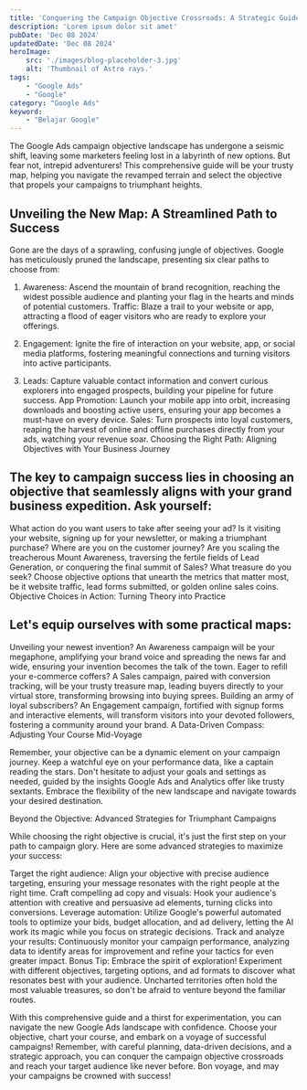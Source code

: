 ```yaml
---
title: 'Conquering the Campaign Objective Crossroads: A Strategic Guide to Google Ads Success'
description: 'Lorem ipsum dolor sit amet'
pubDate: 'Dec 08 2024'
updatedDate: 'Dec 08 2024'
heroImage: 
    src: './images/blog-placeholder-3.jpg'
    alt: 'Thumbnail of Astro rays.'
tags: 
    - "Google Ads"
    - "Google"
category: "Google Ads"
keyword: 
    - "Belajar Google"
---
```


The Google Ads campaign objective landscape has undergone a seismic shift, leaving some marketers feeling lost in a labyrinth of new options. But fear not, intrepid adventurers! This comprehensive guide will be your trusty map, helping you navigate the revamped terrain and select the objective that propels your campaigns to triumphant heights.

## Unveiling the New Map: A Streamlined Path to Success

Gone are the days of a sprawling, confusing jungle of objectives. Google has meticulously pruned the landscape, presenting six clear paths to choose from:

1. Awareness: Ascend the mountain of brand recognition, reaching the widest possible audience and planting your flag in the hearts and minds of potential customers.
Traffic: Blaze a trail to your website or app, attracting a flood of eager visitors who are ready to explore your offerings.

2. Engagement: Ignite the fire of interaction on your website, app, or social media platforms, fostering meaningful connections and turning visitors into active participants.

3. Leads: Capture valuable contact information and convert curious explorers into engaged prospects, building your pipeline for future success.
App Promotion: Launch your mobile app into orbit, increasing downloads and boosting active users, ensuring your app becomes a must-have on every device.
Sales: Turn prospects into loyal customers, reaping the harvest of online and offline purchases directly from your ads, watching your revenue soar.
Choosing the Right Path: Aligning Objectives with Your Business Journey

## The key to campaign success lies in choosing an objective that seamlessly aligns with your grand business expedition. Ask yourself:

What action do you want users to take after seeing your ad? Is it visiting your website, signing up for your newsletter, or making a triumphant purchase?
Where are you on the customer journey? Are you scaling the treacherous Mount Awareness, traversing the fertile fields of Lead Generation, or conquering the final summit of Sales?
What treasure do you seek? Choose objective options that unearth the metrics that matter most, be it website traffic, lead forms submitted, or golden online sales coins.
Objective Choices in Action: Turning Theory into Practice

## Let's equip ourselves with some practical maps:

Unveiling your newest invention? An Awareness campaign will be your megaphone, amplifying your brand voice and spreading the news far and wide, ensuring your invention becomes the talk of the town.
Eager to refill your e-commerce coffers? A Sales campaign, paired with conversion tracking, will be your trusty treasure map, leading buyers directly to your virtual store, transforming browsing into buying sprees.
Building an army of loyal subscribers? An Engagement campaign, fortified with signup forms and interactive elements, will transform visitors into your devoted followers, fostering a community around your brand.
A Data-Driven Compass: Adjusting Your Course Mid-Voyage

Remember, your objective can be a dynamic element on your campaign journey. Keep a watchful eye on your performance data, like a captain reading the stars. Don't hesitate to adjust your goals and settings as needed, guided by the insights Google Ads and Analytics offer like trusty sextants. Embrace the flexibility of the new landscape and navigate towards your desired destination.

Beyond the Objective: Advanced Strategies for Triumphant Campaigns

While choosing the right objective is crucial, it's just the first step on your path to campaign glory. Here are some advanced strategies to maximize your success:

Target the right audience: Align your objective with precise audience targeting, ensuring your message resonates with the right people at the right time.
Craft compelling ad copy and visuals: Hook your audience's attention with creative and persuasive ad elements, turning clicks into conversions.
Leverage automation: Utilize Google's powerful automated tools to optimize your bids, budget allocation, and ad delivery, letting the AI work its magic while you focus on strategic decisions.
Track and analyze your results: Continuously monitor your campaign performance, analyzing data to identify areas for improvement and refine your tactics for even greater impact.
Bonus Tip: Embrace the spirit of exploration! Experiment with different objectives, targeting options, and ad formats to discover what resonates best with your audience. Uncharted territories often hold the most valuable treasures, so don't be afraid to venture beyond the familiar routes.

With this comprehensive guide and a thirst for experimentation, you can navigate the new Google Ads landscape with confidence. Choose your objective, chart your course, and embark on a voyage of successful campaigns! Remember, with careful planning, data-driven decisions, and a strategic approach, you can conquer the campaign objective crossroads and reach your target audience like never before. Bon voyage, and may your campaigns be crowned with success!